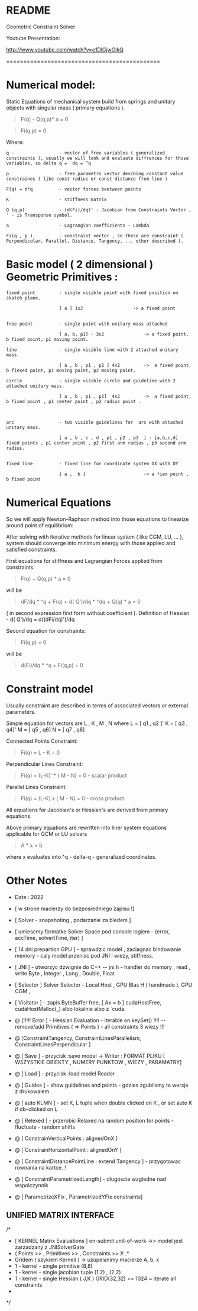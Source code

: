README
=============================================

Geometric Constraint Solver

Youtube Presentation:

http://www.youtube.com/watch?v=e1DlGjwGlkQ

=============================================


# Numerical model:

Static Equations of mechanical system  build from springs and unitary objects with singular mass (  primary equations ).

> F(q) - Q(q,p)* a    = 0

> Fi(q,p)             = 0


Where:

    q -                 - vector of free variables ( generalized constraints ), usually we will look and evaluate diffrences for those variables, so delta q =  dq = ^q 

    p                   - free parametrs vector descbing constant value constraines ( like const radius or const distance from line )

    F(q) = K*q          - vector forces beetween points

    K                   - stiffness matrix 

    Q (q,p)             - (d(Fi)/dq)' - Jacobian from Constraints Vector ,  ' - is Transponse symbol.

    a                   - Lagrangian coefficients - Lambda

    Fi(q , p )          - constraint vector , so these are constraint ( Perpendicular, Parallel, Distance, Tangency, ... other described ).


# Basic model ( 2 dimensional ) Geometric Primitives : 

    fixed point         - single visible point with fixed position on skatch plane.

                        [ a ] 1x2                   -> a fixed point 

    
    free point          - single point with unitary mass attached

                        [ a, b, p1] - 3x2               -> a fixed point, b fixed point, p1 moving point.

    line                - single visible line with 2 attached unitary mass.

                        [ a , b , p1 , p2 ] 4x2         ->  a fixed point, b fiexed point, p1 moving point, p2 moving point.

    circle              - single visible circle and guideline with 2 attached unitary mass.

                        [ a , b , p1 , p2]  4x2         ->  a fixed point, b fixed point , p1 center point , p2 radius point .
               
    
    
    arc                 - two visible guidelines for  arc with attached unitary mass.            

                        [ a , b , c , d , p1 , p2 , p3  ] - [a,b,c,d] fixed points , p1 center point , p2 first arm radius , p3 second arm radius.

    
    fixed line          - fixed line for coordinate system OX with OY

                        [ a ,  b ]                      -> a fiex point , b fixed point
    




# Numerical Equations


So we will apply Newton-Raphson method into those equations to linearize around point of equilibrium:

After solving with iterative methods for linear system ( like CGM, LU, ... ), system should converge into minimum energy with those applied and satisfied constraints.


First equations for stiffness and Lagrangian Forces applied from constraints:

> F(q) + Q(q,p)  * a    = 0

will be  

> dF/dq * ^q  + F(q)  +  d( Q')/dq * ^dq + Q(q) * a = 0         

( in second expression first form without  coefficient ).  Definition of Hessian  -  d( Q')/dq = d((dFi/dq)')/dq 

Second equation for constraints: 

> Fi(q,p)                       = 0

will be

> d(Fi)/dq * ^q + Fi(q,p)       = 0
    

# Constraint model

Usually constraint are described in terms of associated vectors or external parameters.

Simple equation for vectors are   L , K , M , N  where L = [ q1 , q2 ]'  K  = [ q3 , q4]'  M  = [ q5 , q6]  N = [ q7 , q8] 

Connected Points Constraint:
> Fi(q)  =   L - K        = 0   

Perpendicular Lines Constraint:
> Fi(q) = (L-K)' * ( M - N)  = 0            - scalar product   

Parallel Lines Constraint:
> Fi(q) = (L-K) x ( M - N)  = 0             - cross product 

 
All equations for  Jacobian's or Hessian's are derived from primary equations.


Above primary equations are rewritten into liner system equations applicable for GCM or LU solvers 

> A * x  = b

where x evaluates into ^q - delta-q - generalized coordinates. 

# Other Notes

- Date : 2022


- [ w strone macierzy do bezposredniego zapisu !]
- [ Solver - snapshoting , podarzanie za bledem ]
- [ umiescmy formatke  Solver Space pod console logiem - (error, accTime, solvertTime, iter) ]

- [ 14 dni prepartion GPU ]  - sprawdzic model , zaciagnac bindowanie memory - caly model przenisc pod JNI i wiezy, stiffness.
- [ JNI ] - otworzyc dzwignie do C++  -- jni.h  - handler do memory , read , write Byte , Integer , Long , Double, Float
- [ Selector ] Solver Selector - Local Host , GPU Blas H ( handmade ), GPU CGM , 
- [ Visitator ] -  zapis ByteBuffer free, [ Ax = b ] cudaHostFree, cudaHostMalloc(_) albo lokalnie albo z `cuda. 

- @ [!!!!! Error ] - Hessian Evaluation   -  iterable on keySet()  !!!! --   remove/add Primitives ( => Points ) - all constraints 3 wiezy !!!
- @ [ConstraintTangency, ConstraintLinesParallelism, ConstraintLinesPerpendicular ]
- @ [ Save ]   - przycisk :save model -> Writer : FORMAT PLIKU [ WSZYSTKIE OBIEKTY , NUMERY PUNKTOW , WIEZY , PARAMATRY]
- @ [ Load ]  -  przycisk :load model Reader
- @ [ Guides ] - show guidelines and  points  - gdzies zgubilsmy ta wersje z drukowaiem.
- @ [ auto KLMN  ]   - set K, L tuple when double clicked on K , or set auto K if db-clicked on L
- @ [ Relexed ] - przerobic Relaxed na random position for points - fluctuate - random shifts
- @ [ ConstrainVerticalPoints   : alignedOnX ]
- @ [ ConstrainHorizontalPoint : alignedOnY ]
- @ [ ConstraintDistancePointLine : extend Tangency ] - przygotowac rownania na kartce. !
- @ [ ConstraintParametrizedLength] - dlugoscie wzgledne nad wspolczynnik 
- @ [ ParametrizeXFix , ParametrizedYFix constraints]

## UNIFIED MATRIX INTERFACE
/*
* [  KERNEL Matrix Evaluations ] on-submit unit-of-work ->> model jest  zarzadzany  z  JNISolverGate
* ( Points >> , Primitives >> , Constraints >> )! .* 
* Gridem ( szykiem Kerneli ) -> uzupelanimy macierze A, b, x
* 1 - kernel - single primitive (8,8) 
* 1 - kernel - single jacobian tuple (1,2) , (2,2)
* 1 - kernel - single Hessian ( J,K ) GRID(32,32) == 1024  ~ iterate all constraints
* 
*/